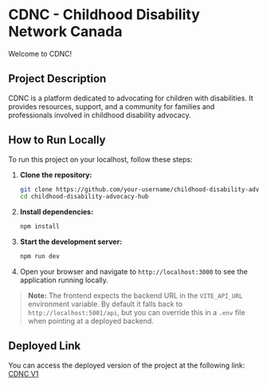 # CDNC - Childhood Disability Network Canada

Welcome to CDNC!

## Project Description

CDNC is a platform dedicated to advocating for children with disabilities. It provides resources, support, and a community for families and professionals involved in childhood disability advocacy.

## How to Run Locally

To run this project on your localhost, follow these steps:

1. **Clone the repository:**
   ```bash
   git clone https://github.com/your-username/childhood-disability-advocacy-hub.git
   cd childhood-disability-advocacy-hub
   ```

2. **Install dependencies:**
   ```bash
   npm install
   ```

3. **Start the development server:**
   ```bash
   npm run dev
   ```

4. Open your browser and navigate to `http://localhost:3000` to see the application running locally.

> **Note:** The frontend expects the backend URL in the `VITE_API_URL` environment variable. By default it falls back to `http://localhost:5001/api`, but you can override this in a `.env` file when pointing at a deployed backend.

## Deployed Link

You can access the deployed version of the project at the following link: [CDNC V1](https://cdnc-v1.vercel.app/)
